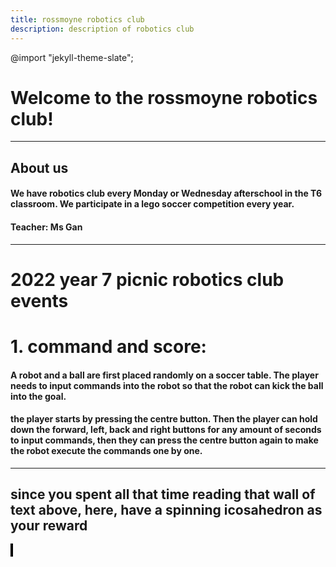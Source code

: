 ```yaml
---
title: rossmoyne robotics club
description: description of robotics club
---
```

@import "jekyll-theme-slate";
<script defer src="/js/changetitle.js"></script>

# Welcome to the rossmoyne robotics club!
---
## About us
#### We have robotics club every Monday or Wednesday afterschool in the T6 classroom. We participate in a lego soccer competition every year.

#### Teacher: Ms Gan
---
# 2022 year 7 picnic robotics club events

# 1. command and score:
#### A robot and a ball are first placed randomly on a soccer table. The player needs to input commands into the robot so that the robot can kick the ball into the goal.

#### the player starts by pressing the centre button. Then the player can hold down the forward, left, back and right buttons for any amount of seconds to input commands, then they can press the centre button again to make the robot execute the commands one by one.
---
## since you spent all that time reading that wall of text above, here, have a spinning icosahedron as your reward

<canvas id="3dcanvas" style="width:50vw; height:50vw; border: 2px solid black"></canvas>
<div id="container"></div>
<script defer src="/js/3d.js" type="module" style="width:50vw; height:50vw; border: 2px solid black"></script>